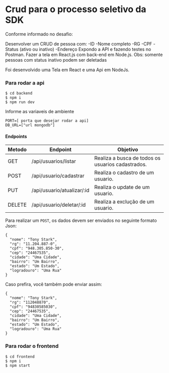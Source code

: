 # Crud para o processo seletivo da SDK

Conforme informado no desafio:
<br/>

Desenvolver um CRUD de pessoa com:
-ID
-Nome completo
-RG
-CPF
-Status (ativo ou inativo)
-Endereço
Expondo a API e fazendo testes no Postman.
Fazer a tela em React.js com back-end em Node.js.
Obs: somente pessoas com status inativo podem ser deletadas

Foi desenvolvido uma Tela em React e uma Api em NodeJs.

### Para rodar a api

```
$ cd backend
$ npm i
$ npm run dev
```

Informe as variaveis de ambiente

```
PORT=[ porta que desejar rodar a api]
DB_URL=["url mongodb"]
```

#### Endpoints

| Metodo | Endpoint                   | Objetivo                                          |
| ------ | -------------------------- | ------------------------------------------------- |
| GET    | /api/usuarios/listar       | Realiza a busca de todos os usuarios cadastrados. |
| POST   | /api/usuario/cadastrar     | Realiza o cadastro de um usuario.                 |
| PUT    | /api/usuario/atualizar/:id | Realiza o update de um usuario.                   |
| DELETE | /api/usuario/deletar/:id   | Realiza a exclução de um usuario.                 |

Para realizar um `POST`, os dados devem ser enviados no seguinte formato Json:

```
{
  "nome": "Tony Stark",
  "rg": "11.204.887-0",
  "cpf": "948.305.850-30",
  "cep": "24467535",
  "cidade": "Uma Cidade",
  "bairro": "Um Bairro",
  "estado": "Um Estado",
  "logradouro": "Uma Rua"
}
```

Caso prefira, você também pode enviar assim:

```
{
  "nome": "Tony Stark",
  "rg": "112048870",
  "cpf": "94830585030",
  "cep": "24467535",
  "cidade": "Uma Cidade",
  "bairro": "Um Bairro",
  "estado": "Um Estado",
  "logradouro": "Uma Rua"
}
```

### Para rodar o frontend

```
$ cd frontend
$ npm i
$ npm start

```
